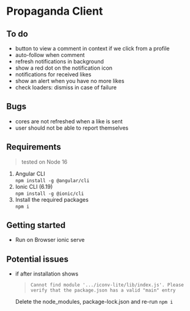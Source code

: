 # Propaganda Client

## To do
- button to view a comment in context if we click from a profile
- auto-follow when comment
- refresh notifications in background
- show a red dot on the notification icon
- notifications for received likes
- show an alert when you have no more likes
- check loaders: dismiss in case of failure

## Bugs
- cores are not refreshed when a like is sent
- user should not be able to report themselves

## Requirements

> tested on Node 16

1. Angular CLI \
    `npm install -g @angular/cli`
3. Ionic CLI (6.19) \
    `npm install -g @ionic/cli`
4. Install the required packages \
    `npm i`

## Getting started

- Run on Browser
    ionic serve

## Potential issues
- if after installation shows 
    > `Cannot find module '.../iconv-lite/lib/index.js'. Please verify that the package.json has a valid "main" entry`
   
    Delete the node_modules, package-lock.json and re-run `npm i`